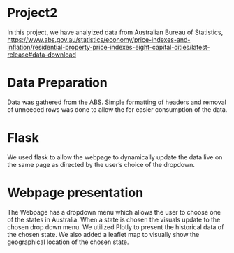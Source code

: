 # Project2
In this project, we have analyized data from Australian Bureau of Statistics, https://www.abs.gov.au/statistics/economy/price-indexes-and-inflation/residential-property-price-indexes-eight-capital-cities/latest-release#data-download

# Data Preparation
Data was gathered from the ABS. Simple formatting of headers and removal of unneeded rows was done to allow the for easier consumption of the data.


# Flask
We used flask to allow the webpage to dynamically update the data live on the same page as directed by the user’s choice of the dropdown.


# Webpage presentation
The Webpage has a dropdown menu which allows the user to choose one of the states in Australia. When a state is chosen the visuals update to the chosen drop down menu. We utilized Plotly to present the historical data of the chosen state. We also added a leaflet map to visually show the geographical location of the chosen state. 

